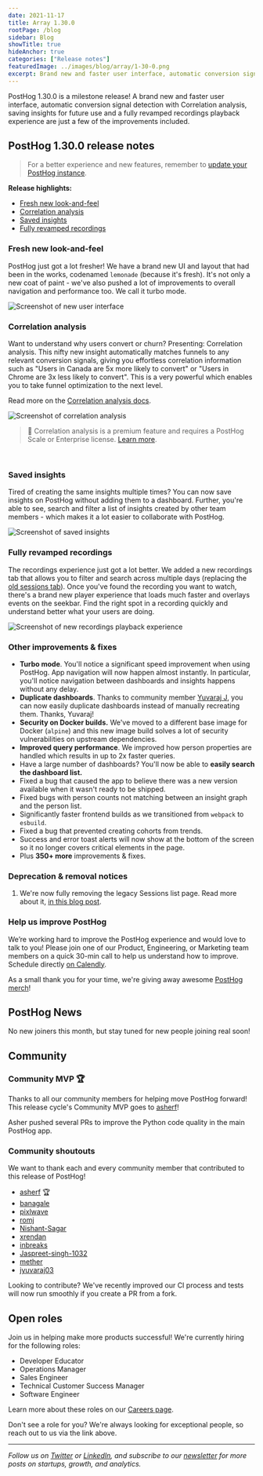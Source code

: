 ```yaml
---
date: 2021-11-17
title: Array 1.30.0
rootPage: /blog
sidebar: Blog
showTitle: true
hideAnchor: true
categories: ["Release notes"]
featuredImage: ../images/blog/array/1-30-0.png
excerpt: Brand new and faster user interface, automatic conversion signal detection with Correlation analysis, saving insights for future use and a fully revamped recordings playback experience and more than 350 improvements/fixes more.
---
```



PostHog 1.30.0 is a milestone release! A brand new and faster user interface, automatic conversion signal detection with Correlation analysis, saving insights for future use and a fully revamped recordings playback experience are just a few of the improvements included.

## PostHog 1.30.0 release notes

> For a better experience and new features, remember to [update your PostHog instance](/docs/self-host/configure/upgrading-posthog).

**Release highlights:**
- [Fresh new look-and-feel](#fresh-new-look-and-feel)
- [Correlation analysis](#correlation-analysis)
- [Saved insights](#saved-insights)
- [Fully revamped recordings](#fully-revamped-recordings)

### Fresh new look-and-feel

PostHog just got a lot fresher! We have a brand new UI and layout that had been in the works, codenamed `lemonade` (because it's fresh). It's not only a new coat of paint - we've also pushed a lot of improvements to overall navigation and performance too. We call it turbo mode.


<img src="https://posthog-static-files.s3.us-east-2.amazonaws.com/Website-Assets/Array/1_30_0-lemonade.png" alt="Screenshot of new user interface" />


<br />

### Correlation analysis

Want to understand why users convert or churn? Presenting: Correlation analysis. This nifty new insight automatically matches funnels to any relevant conversion signals, giving you effortless correlation information such as "Users in Canada are 5x more likely to convert" or "Users in Chrome are 3x less likely to convert". This is a very powerful which enables you to take funnel optimization to the next level. 

Read more on the [Correlation analysis docs](/docs/user-guides/correlation).

<img src="https://posthog-static-files.s3.us-east-2.amazonaws.com/Website-Assets/Array/1_30_0-correlation.png" alt="Screenshot of correlation analysis" />


> 🎁 Correlation analysis is a premium feature and requires a PostHog Scale or Enterprise license. [Learn more](/pricing).

<br />

### Saved insights

Tired of creating the same insights multiple times? You can now save insights on PostHog without adding them to a dashboard. Further, you're able to see, search and filter a list of insights created by other team members - which makes it a lot easier to collaborate with PostHog. 

<img src="https://posthog-static-files.s3.us-east-2.amazonaws.com/Website-Assets/Array/1_30_0-saved-insights.png" alt="Screenshot of saved insights" />


<br />

### Fully revamped recordings

The recordings experience just got a lot better. We added a new recordings tab that allows you to filter and search across multiple days (replacing the [old sessions tab](/blog/sessions-removal)). Once you've found the recording you want to watch, there's a brand new player experience that loads much faster and overlays events on the seekbar. Find the right spot in a recording quickly and understand better what your users are doing.

<img src="https://posthog-static-files.s3.us-east-2.amazonaws.com/Website-Assets/Array/1_30_0-recordings.png" alt="Screenshot of new recordings playback experience" />

<br />


### Other improvements & fixes
- **Turbo mode**. You'll notice a significant speed improvement when using PostHog. App navigation will now happen almost instantly. In particular, you'll notice navigation between dashboards and insights happens without any delay.
- **Duplicate dashboards**. Thanks to community member [Yuvaraj J](https://github.com/PostHog/posthog/pull/6476), you can now easily duplicate dashboards instead of manually recreating them. Thanks, Yuvaraj!
- **Security on Docker builds.** We've moved to a different base image for Docker (`alpine`) and this new image build solves a lot of security vulnerabilities on upstream dependencies.
- **Improved query performance**. We improved how person properties are handled which results in up to 2x faster queries.
- Have a large number of dashboards? You'll now be able to **easily search the dashboard list.**
- Fixed a bug that caused the app to believe there was a new version available when it wasn't ready to be shipped.
- Fixed bugs with person counts not matching between an insight graph and the person list.
- Significantly faster frontend builds as we transitioned from `webpack` to `esbuild`.
- Fixed a bug that prevented creating cohorts from trends.
- Success and error toast alerts will now show at the bottom of the screen so it no longer covers critical elements in the page.
- Plus **350+ more** improvements & fixes.

### Deprecation & removal notices

1. We're now fully removing the legacy Sessions list page. Read more about it, [in this blog post](/blog/sessions-removal).


### Help us improve PostHog

We’re working hard to improve the PostHog experience and would love to talk to you! Please join one of our Product, Engineering, or Marketing team members on a quick 30-min call to help us understand how to improve. Schedule directly [on Calendly](https://calendly.com/posthog-feedback).

As a small thank you for your time, we're giving away awesome [PostHog merch](https://merch.posthog.com)!

## PostHog News

No new joiners this month, but stay tuned for new people joining real soon!

## Community
### Community MVP 🏆

Thanks to all our community members for helping move PostHog forward! This release cycle's Community MVP goes to [asherf](https://github.com/asherf)!

Asher pushed several PRs to improve the Python code quality in the main PostHog app.

### Community shoutouts
We want to thank each and every community member that contributed to this release of PostHog!

- [asherf](https://github.com/asherf) 🏆
- [banagale](https://github.com/banagale)
- [pixlwave](https://github.com/pixlwave)
- [romj](https://github.com/romj)
- [Nishant-Sagar](https://github.com/Nishant-Sagar)
- [xrendan](https://github.com/xrendan)
- [inbreaks](https://github.com/inbreaks)
- [Jaspreet-singh-1032](https://github.com/Jaspreet-singh-1032)
- [mether](https://github.com/mether)
- [jyuvaraj03](https://github.com/jyuvaraj03)

Looking to contribute? We've recently improved our CI process and tests will now run smoothly if you create a PR from a fork.

## Open roles

Join us in helping make more products successful! We're currently hiring for the following roles:

- Developer Educator
- Operations Manager
- Sales Engineer
- Technical Customer Success Manager
- Software Engineer

Learn more about these roles on our [Careers page](https://posthog.com/careers).

Don't see a role for you? We're always looking for exceptional people, so reach out to us via the link above.

<hr/>

_Follow us on [Twitter](https://twitter.com/PostHog) or [LinkedIn](https://linkedin.com/company/posthog), and subscribe to our [newsletter](https://posthog.com/newsletter) for more posts on startups, growth, and analytics._

<ArrayCTA />
